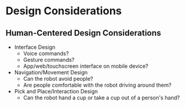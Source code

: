 # Design Considerations
## Human-Centered Design Considerations
* Interface Design
    * Voice commands?
    * Gesture commands?
    * App/web/touchscreen interface on mobile device?
* Navigation/Movement Design
    * Can the robot avoid people?
    * Are people comfortable with the robot driving around them?
* Pick and Place/Interaction Design
    * Can the robot hand a cup or take a cup out of a person's hand?